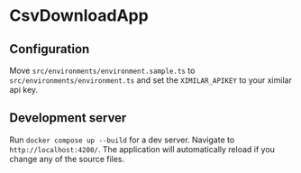 # CsvDownloadApp

## Configuration

Move `src/environments/environment.sample.ts` to `src/environments/environment.ts` and set the ``XIMILAR_APIKEY`` to your ximilar api key.

## Development server

Run `docker compose up --build` for a dev server. Navigate to `http://localhost:4200/`. The application will automatically reload if you change any of the source files.
